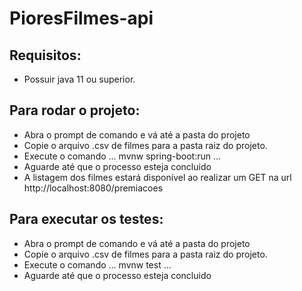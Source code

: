 # PioresFilmes-api

## Requisitos:
- Possuir java 11 ou superior.

## Para rodar o projeto:
- Abra o prompt de comando e vá até a pasta do projeto
- Copie o arquivo .csv de filmes para a pasta raiz do projeto.
- Execute o comando ... mvnw spring-boot:run ...
- Aguarde até que o processo esteja concluido
- A listagem dos filmes estará disponível ao realizar um GET na url http://localhost:8080/premiacoes

## Para executar os testes:
- Abra o prompt de comando e vá até a pasta do projeto
- Copie o arquivo .csv de filmes para a pasta raiz do projeto.
- Execute o comando ... mvnw test ...
- Aguarde até que o processo esteja concluido
